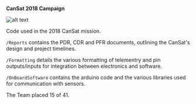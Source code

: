 **CanSat 2018 Campaign**

![alt text][id]

[id]: /url/to/img.jpg "Title"

Code used in the 2018 CanSat mission.

`/Reports` contains the PDR, CDR and PFR documents, outlining the CanSat's design and project timelines. 

`/Formatting` details the various formatting of telementry and pin outputs/inputs for integration between electronics and software.

`/OnBoardSoftware` contains the arduino code and the various libraries used for communication with sensors.

The Team placed 15 of 41.